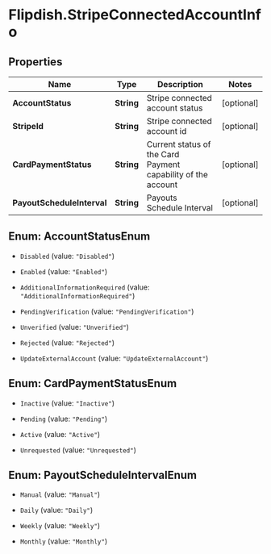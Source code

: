 # Flipdish.StripeConnectedAccountInfo

## Properties
Name | Type | Description | Notes
------------ | ------------- | ------------- | -------------
**AccountStatus** | **String** | Stripe connected account status | [optional] 
**StripeId** | **String** | Stripe connected account id | [optional] 
**CardPaymentStatus** | **String** | Current status of the Card Payment capability of the account | [optional] 
**PayoutScheduleInterval** | **String** | Payouts Schedule Interval | [optional] 


<a name="AccountStatusEnum"></a>
## Enum: AccountStatusEnum


* `Disabled` (value: `"Disabled"`)

* `Enabled` (value: `"Enabled"`)

* `AdditionalInformationRequired` (value: `"AdditionalInformationRequired"`)

* `PendingVerification` (value: `"PendingVerification"`)

* `Unverified` (value: `"Unverified"`)

* `Rejected` (value: `"Rejected"`)

* `UpdateExternalAccount` (value: `"UpdateExternalAccount"`)




<a name="CardPaymentStatusEnum"></a>
## Enum: CardPaymentStatusEnum


* `Inactive` (value: `"Inactive"`)

* `Pending` (value: `"Pending"`)

* `Active` (value: `"Active"`)

* `Unrequested` (value: `"Unrequested"`)




<a name="PayoutScheduleIntervalEnum"></a>
## Enum: PayoutScheduleIntervalEnum


* `Manual` (value: `"Manual"`)

* `Daily` (value: `"Daily"`)

* `Weekly` (value: `"Weekly"`)

* `Monthly` (value: `"Monthly"`)




